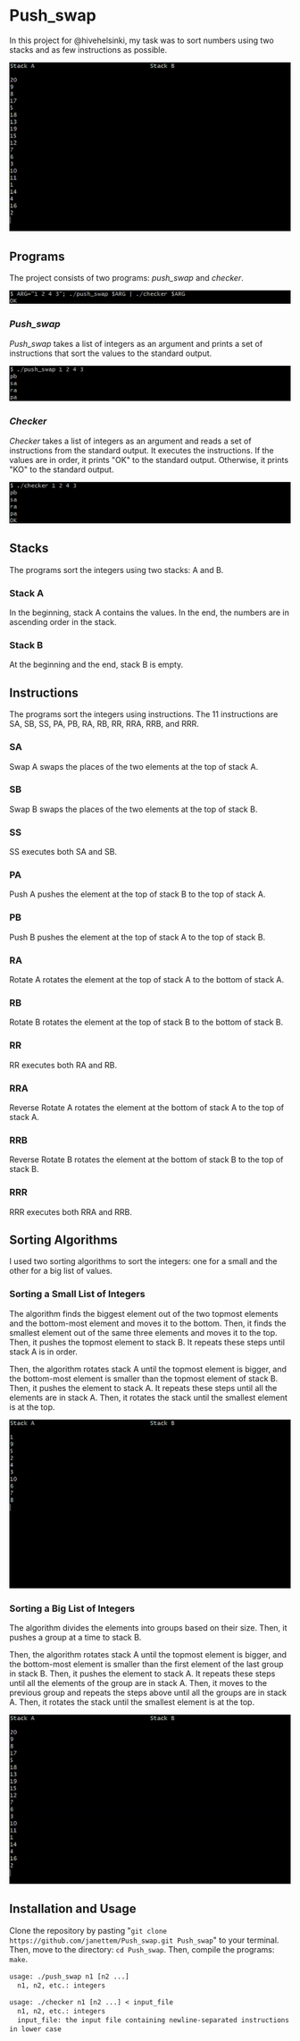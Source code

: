 # Push_swap
In this project for @hivehelsinki, my task was to sort numbers using two stacks and as few instructions as possible.

![Push_swap](sort-many-nbrs.gif)

## Programs
The project consists of two programs: *push_swap* and *checker*.

![Programs](programs.png)

### *Push_swap*
*Push_swap* takes a list of integers as an argument and prints a set of instructions that sort the values to the standard output.

![Push_swap](push_swap.png)

### *Checker*
*Checker* takes a list of integers as an argument and reads a set of instructions from the standard output. It executes the instructions. If the values are in order, it prints "OK" to the standard output. Otherwise, it prints "KO" to the standard output.

![Checker](checker.png)

## Stacks
The programs sort the integers using two stacks: A and B.

### Stack A
In the beginning, stack A contains the values. In the end, the numbers are in ascending order in the stack.

### Stack B
At the beginning and the end, stack B is empty.

## Instructions
The programs sort the integers using instructions. The 11 instructions are SA, SB, SS, PA, PB, RA, RB, RR, RRA, RRB, and RRR.

### SA
Swap A swaps the places of the two elements at the top of stack A.

### SB
Swap B swaps the places of the two elements at the top of stack B.

### SS
SS executes both SA and SB.

### PA
Push A pushes the element at the top of stack B to the top of stack A.

### PB
Push B pushes the element at the top of stack A to the top of stack B.

### RA
Rotate A rotates the element at the top of stack A to the bottom of stack A.

### RB
Rotate B rotates the element at the top of stack B to the bottom of stack B.

### RR
RR executes both RA and RB.

### RRA
Reverse Rotate A rotates the element at the bottom of stack A to the top of stack A.

### RRB
Reverse Rotate B rotates the element at the bottom of stack B to the top of stack B.

### RRR
RRR executes both RRA and RRB.

## Sorting Algorithms
I used two sorting algorithms to sort the integers: one for a small and the other for a big list of values.

### Sorting a Small List of Integers
The algorithm finds the biggest element out of the two topmost elements and the bottom-most element and moves it to the bottom. Then, it finds the smallest element out of the same three elements and moves it to the top. Then, it pushes the topmost element to stack B. It repeats these steps until stack A is in order.

Then, the algorithm rotates stack A until the topmost element is bigger, and the bottom-most element is smaller than the topmost element of stack B. Then, it pushes the element to stack A. It repeats these steps until all the elements are in stack A. Then, it rotates the stack until the smallest element is at the top.

![Sorting a Small List of Integers](sort-few-nbrs.gif)

### Sorting a Big List of Integers
The algorithm divides the elements into groups based on their size. Then, it pushes a group at a time to stack B.

Then, the algorithm rotates stack A until the topmost element is bigger, and the bottom-most element is smaller than the first element of the last group in stack B. Then, it pushes the element to stack A. It repeats these steps until all the elements of the group are in stack A. Then, it moves to the previous group and repeats the steps above until all the groups are in stack A. Then, it rotates the stack until the smallest element is at the top.

![Sorting a Big List of Integers](sort-many-nbrs.gif)

## Installation and Usage
Clone the repository by pasting "`git clone https://github.com/janettem/Push_swap.git Push_swap`" to your terminal. Then, move to the directory: `cd Push_swap`. Then, compile the programs: `make`.

```
usage: ./push_swap n1 [n2 ...]
  n1, n2, etc.: integers
```

```
usage: ./checker n1 [n2 ...] < input_file
  n1, n2, etc.: integers
  input_file: the input file containing newline-separated instructions in lower case
````
